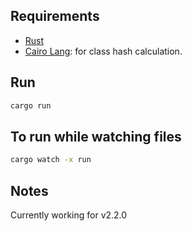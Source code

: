 ## Requirements

- [Rust](https://www.rust-lang.org/tools/install)
- [Cairo Lang](https://www.cairo-lang.org/docs/quickstart.html#quickstart): for class hash calculation.

## Run
  
```bash 
cargo run
```  
 
## To run while watching files
 
```bash
cargo watch -x run
``` 

## Notes

Currently working for v2.2.0   
